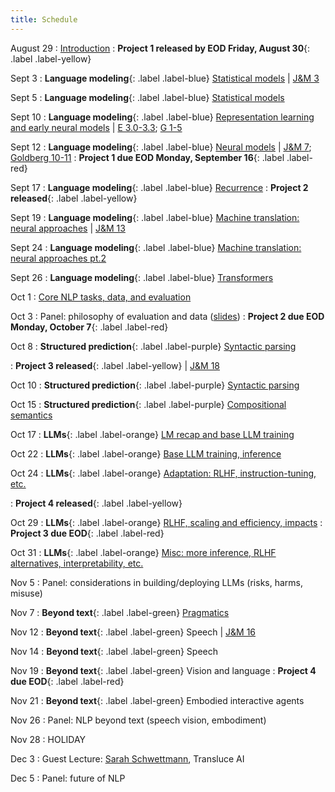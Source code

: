 ```yaml
---
title: Schedule
---
```


August 29
: [Introduction](slides/intro.pdf)
: **Project 1 released by EOD Friday, August 30**{: .label .label-yellow}

Sept 3
: **Language modeling**{: .label .label-blue}
[Statistical models](slides/lm.pdf)
| [J&M 3](https://web.stanford.edu/~jurafsky/slp3/3.pdf)

Sept 5
: **Language modeling**{: .label .label-blue}
[Statistical models](slides/lm.pdf)

Sept 10
: **Language modeling**{: .label .label-blue}
[Representation learning and early neural models](slides/lm.pdf)
| [E 3.0-3.3](https://github.com/jacobeisenstein/gt-nlp-class/blob/master/notes/eisenstein-nlp-notes.pdf); [G 1-5](http://u.cs.biu.ac.il/~yogo/nnlp.pdf)

Sept 12
: **Language modeling**{: .label .label-blue}
[Neural models](slides/lm2.pdf)
| [J&M 7](https://web.stanford.edu/~jurafsky/slp3/7.pdf); [Goldberg 10-11](http://u.cs.biu.ac.il/~yogo/nnlp.pdf)
: **Project 1 due EOD Monday, September 16**{: .label .label-red}

Sept 17
: **Language modeling**{: .label .label-blue} 
[Recurrence](slides/lm3.pdf)
: **Project 2 released**{: .label .label-yellow}
<!-- : **New enrollments are processed**{: .label .label-yellow} -->

Sept 19
: **Language modeling**{: .label .label-blue} 
[Machine translation: neural approaches](slides/09-19-mt.pdf)
| [J&M 13](https://web.stanford.edu/~jurafsky/slp3/13.pdf)

Sept 24
: **Language modeling**{: .label .label-blue} 
[Machine translation: neural approaches pt.2](slides/mt2.pdf)

Sept 26
: **Language modeling**{: .label .label-blue} 
[Transformers](slides/9_26_mt.pdf)

Oct 1
: [Core NLP tasks, data, and evaluation](slides/nlp_tasks_data_eval.pdf)

Oct 3
: Panel: philosophy of evaluation and data ([slides](slides/tde_panel.pdf))
: **Project 2 due EOD Monday, October 7**{: .label .label-red}

Oct 8
: **Structured prediction**{: .label .label-purple} [Syntactic parsing](slides/parsing.pdf)
<!-- : **Project 2 due EOD**{: .label .label-red} -->
: **Project 3 released**{: .label .label-yellow}
| [J&M 18](https://web.stanford.edu/~jurafsky/slp3/18.pdf)

Oct 10
: **Structured prediction**{: .label .label-purple} [Syntactic parsing](slides/parsing.pdf)

Oct 15
: **Structured prediction**{: .label .label-purple} [Compositional semantics](slides/semantics.pdf)

Oct 17
: **LLMs**{: .label .label-orange} [LM recap and base LLM training](slides/base_llm_training.pdf)

Oct 22
: **LLMs**{: .label .label-orange} [Base LLM training, inference](slides/10-22-llm-training.pdf)

Oct 24
: **LLMs**{: .label .label-orange} [Adaptation: RLHF, instruction-tuning, etc.](slides/10-24-llm-adaptation.pdf)
<!-- : **Project 3 due EOD**{: .label .label-red} -->
: **Project 4 released**{: .label .label-yellow}

Oct 29
: **LLMs**{: .label .label-orange} [RLHF, scaling and efficiency, impacts](slides/10-29-llm-compute.pdf)
: **Project 3 due EOD**{: .label .label-red}

Oct 31
: **LLMs**{: .label .label-orange} [Misc: more inference, RLHF alternatives, interpretability, etc.](slides/10-31-misc-llms.pdf)

Nov 5
: Panel: considerations in building/deploying LLMs (risks, harms, misuse)

Nov 7
: **Beyond text**{: .label .label-green} [Pragmatics](slides/11-07-pragmatics.pdf)

Nov 12
: **Beyond text**{: .label .label-green} Speech
| [J&M 16](https://web.stanford.edu/~jurafsky/slp3/16.pdf)

Nov 14
: **Beyond text**{: .label .label-green} Speech
<!-- : **Project 5 released**{: .label .label-yellow} -->

Nov 19
: **Beyond text**{: .label .label-green} Vision and language
: **Project 4 due EOD**{: .label .label-red}

Nov 21
: **Beyond text**{: .label .label-green} Embodied interactive agents

Nov 26
: Panel: NLP beyond text (speech vision, embodiment)

Nov 28
: HOLIDAY

Dec 3
: Guest Lecture: [Sarah Schwettmann](https://www.cogconfluence.com/), Transluce AI

Dec 5
: Panel: future of NLP
<!-- : **Project 5 due EOD**{: .label .label-red} -->
